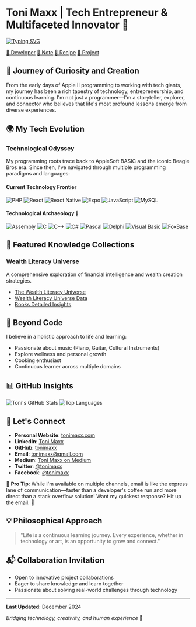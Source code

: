 # Toni Maxx | Tech Entrepreneur & Multifaceted Innovator 🚀

[![Typing SVG](https://readme-typing-svg.demolab.com?font=Fira+Code&pause=1000&width=435&lines=From+Apple+II+to+global+innovation;Code+craftsman%2C+problem+solver;Multilingual+in+tech+languages;Entrepreneur+at+heart%2C+global+mind;Building+solutions+that+matter;Musician%2C+learner%2C+tech+explorer;Bridging+creativity+and+code;Transforming+ideas+into+impact;Sharing+knowledge%2C+inspiring+growth;Curious+mind%2C+endless+potential)](https://git.io/typing-svg)

[🔗 Developer](./Dev/) [🔗 Note](./Note/) [🔗 Recipe](./Recipe/) [🔗 Project](./Project/)

## 👋 Journey of Curiosity and Creation

From the early days of Apple II programming to working with tech giants, my journey has been a rich tapestry of technology, entrepreneurship, and continuous learning. I'm not just a programmer—I'm a storyteller, explorer, and connector who believes that life's most profound lessons emerge from diverse experiences.

## 🌍 My Tech Evolution

### Technological Odyssey
My programming roots trace back to AppleSoft BASIC and the iconic Beagle Bros era. Since then, I've navigated through multiple programming paradigms and languages:

#### Current Technology Frontier
![PHP](https://img.shields.io/badge/-PHP-777BB4?style=flat-square&logo=php&logoColor=white)
![React](https://img.shields.io/badge/-React-61DAFB?style=flat-square&logo=react&logoColor=black)
![React Native](https://img.shields.io/badge/-React_Native-61DAFB?style=flat-square&logo=react&logoColor=black)
![Expo](https://img.shields.io/badge/-Expo-000020?style=flat-square&logo=expo&logoColor=white)
![JavaScript](https://img.shields.io/badge/-JavaScript-F7DF1E?style=flat-square&logo=javascript&logoColor=black)
![MySQL](https://img.shields.io/badge/-MySQL-4479A1?style=flat-square&logo=mysql&logoColor=white)

#### Technological Archaeology 🏺
![Assembly](https://img.shields.io/badge/-Assembly-000000?style=flat-square)
![C](https://img.shields.io/badge/-C-A8B9CC?style=flat-square&logo=c&logoColor=white)
![C++](https://img.shields.io/badge/-C++-00599C?style=flat-square&logo=c%2B%2B&logoColor=white)
![C#](https://img.shields.io/badge/-C%23-239120?style=flat-square&logo=c-sharp&logoColor=white)
![Pascal](https://img.shields.io/badge/-Pascal-000000?style=flat-square)
![Delphi](https://img.shields.io/badge/-Delphi-EE1F35?style=flat-square)
![Visual Basic](https://img.shields.io/badge/-Visual_Basic-512BD4?style=flat-square)
![FoxBase](https://img.shields.io/badge/-FoxBase-4479A1?style=flat-square)


## 🌟 Featured Knowledge Collections

### Wealth Literacy Universe
A comprehensive exploration of financial intelligence and wealth creation strategies.

- [The Wealth Literacy Universe](/note/The_Wealth_Literacy_Universe.md)
- [Wealth Literacy Universe Data](/note/wlu.json)
- [Books Detailed Insights](/note/books_details.json)

## 🎨 Beyond Code

I believe in a holistic approach to life and learning:
- Passionate about music (Piano, Guitar, Cultural Instruments)
- Explore wellness and personal growth
- Cooking enthusiast
- Continuous learner across multiple domains

## 📊 GitHub Insights

![Toni's GitHub Stats](https://github-readme-stats.vercel.app/api?username=tonimaxx&show_icons=true&theme=radical)
![Top Languages](https://github-readme-stats.vercel.app/api/top-langs/?username=tonimaxx&layout=compact&theme=radical)

## 🤝 Let's Connect

- **Personal Website**: [tonimaxx.com](https://tonimaxx.com)
- **LinkedIn**: [Toni Maxx](https://www.linkedin.com/in/tonimaxx/)
- **GitHub**: [tonimaxx](https://github.com/tonimaxx)
- **Email**: tonimaxx@gmail.com
- **Medium**: [Toni Maxx on Medium](https://medium.com/@tonimaxx)
- **Twitter**: [@tonimaxx](https://twitter.com/tonimaxx)
- **Facebook**: [@tonimaxx](https://facebook.com/tonimaxx)

📧 **Pro Tip**: While I'm available on multiple channels, email is like the express lane of communication—faster than a developer's coffee run and more direct than a stack overflow solution! Want my quickest response? Hit up the email. 🚀

## 💡 Philosophical Approach

> "Life is a continuous learning journey. Every experience, whether in technology or art, is an opportunity to grow and connect."

## 📬 Collaboration Invitation

- Open to innovative project collaborations
- Eager to share knowledge and learn together
- Passionate about solving real-world challenges through technology

---

**Last Updated**: December 2024

*Bridging technology, creativity, and human experience* 🌱
